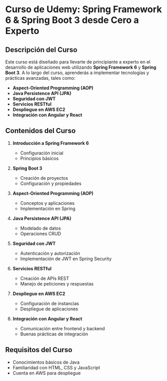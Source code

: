 # Curso de Udemy: Spring Framework 6 & Spring Boot 3 desde Cero a Experto

## Descripción del Curso
Este curso está diseñado para llevarte de principiante a experto en el desarrollo de aplicaciones web utilizando **Spring Framework 6** y **Spring Boot 3**. A lo largo del curso, aprenderás a implementar tecnologías y prácticas avanzadas, tales como:

- **Aspect-Oriented Programming (AOP)**
- **Java Persistence API (JPA)**
- **Seguridad con JWT**
- **Servicios RESTful**
- **Despliegue en AWS EC2**
- **Integración con Angular y React**

## Contenidos del Curso
1. **Introducción a Spring Framework 6**
   - Configuración inicial
   - Principios básicos

2. **Spring Boot 3**
   - Creación de proyectos
   - Configuración y propiedades

3. **Aspect-Oriented Programming (AOP)**
   - Conceptos y aplicaciones
   - Implementación en Spring

4. **Java Persistence API (JPA)**
   - Modelado de datos
   - Operaciones CRUD

5. **Seguridad con JWT**
   - Autenticación y autorización
   - Implementación de JWT en Spring Security

6. **Servicios RESTful**
   - Creación de APIs REST
   - Manejo de peticiones y respuestas

7. **Despliegue en AWS EC2**
   - Configuración de instancias
   - Despliegue de aplicaciones

8. **Integración con Angular y React**
   - Comunicación entre frontend y backend
   - Buenas prácticas de integración
## Requisitos del Curso
- Conocimientos básicos de Java
- Familiaridad con HTML, CSS y JavaScript
- Cuenta en AWS para despliegue
